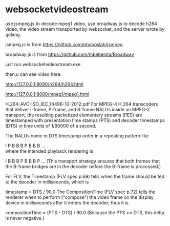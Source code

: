 # websocketvideostream
use jsmpeg.js  to decode mpeg1 video, use broadway  js to decode h264 video, the video stream transported by websocket, and the server wrote by golang.

jsmpeg.js is from  https://github.com/phoboslab/jsmpeg

broadway js is from https://github.com/mbebenita/Broadway

just run  websocketvideostream.exe

then,u can see video here:

http://127.0.0.1:8080/h264/h264.html

http://127.0.0.1:8080/mpeg1/mpeg1.html





H.264-AVC-ISO_IEC_14496-10-2012.pdf
For MPEG-4 H.264 transcoders that deliver I-frame, P-frame, and B-frame NALUs inside an MPEG-2 transport, the resulting packetized elementary streams (PES) are timestamped with presentation time stamps (PTS) and decoder timestamps (DTS) in time units of 1/90000 of a second.

The NALUs come in DTS timestamp order in a repeating pattern like

I P B B B P B B B ...  
where the intended playback rendering is

I B B B P B B B P ... 
(This transport strategy ensures that both frames that the B-frame bridges are in the decoder before the B-frame is processed.)

For FLV, the Timestamp (FLV spec p.69) tells when the frame should be fed to the decoder in milliseconds, which is

timestamp = DTS / 90.0
The CompositionTime (FLV spec p.72) tells the renderer when to perform ("compose") the video frame on the display device in milliseconds after it enters the decoder; thus it is

compositionTime = (PTS - DTS) / 90.0 
(Because the PTS >= DTS, this delta is never negative.)
